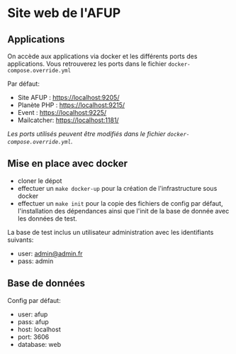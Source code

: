 # Site web de l'AFUP

## Applications

On accède aux applications via docker et les différents ports des applications.
Vous retrouverez les ports dans le fichier `docker-compose.override.yml`

Par défaut:
* Site AFUP : <https://localhost:9205/>
* Planète PHP : <https://localhost:9215/>
* Event : <https://localhost:9225/>
* Mailcatcher: <https://localhost:1181/>

_Les ports utilisés peuvent être modifiés dans le fichier `docker-compose.override.yml`._

## Mise en place avec docker

* cloner le dépot
* effectuer un `make docker-up` pour la création de l'infrastructure sous docker
* effectuer un `make init` pour la copie des fichiers de config par défaut, l'installation des dépendances ainsi que l'init de la base de donnée avec les données de test.

La base de test inclus un utilisateur administration avec les identifiants suivants:
- user: admin@admin.fr
- pass: admin

## Base de données

Config par défaut:
- user: afup
- pass: afup
- host: localhost
- port: 3606
- database: web